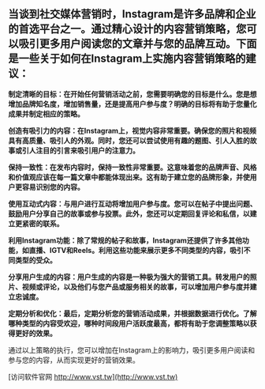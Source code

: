 ## **当谈到社交媒体营销时，Instagram是许多品牌和企业的首选平台之一。通过精心设计的内容营销策略，您可以吸引更多用户阅读您的文章并与您的品牌互动。下面是一些关于如何在Instagram上实施内容营销策略的建议：**

**制定清晰的目标：在开始任何营销活动之前，您需要明确您的目标是什么。您是想增加品牌知名度，增加销售量，还是提高用户参与度？明确的目标将有助于您量化成果并制定相应的策略。**

**创造有吸引力的内容：在Instagram上，视觉内容非常重要。确保您的照片和视频具有高质量、吸引人的外观。同时，您还可以尝试使用有趣的题图、引人入胜的故事或引人注目的引言来吸引用户的注意力。**

**保持一致性：在发布内容时，保持一致性非常重要。这意味着您的品牌声音、风格和价值观应该在每一篇文章中都能体现出来。这有助于建立您的品牌形象，并使用户更容易识别您的内容。**

**使用互动式内容：与用户进行互动将增加用户参与度。您可以在帖子中提出问题、鼓励用户分享自己的故事或参与投票。此外，您还可以定期回复评论和私信，以建立更紧密的联系。**

**利用Instagram功能：除了常规的帖子和故事，Instagram还提供了许多其他功能，如直播、IGTV和Reels。利用这些功能来展示更多不同类型的内容，吸引不同类型的受众。**

**分享用户生成的内容：用户生成的内容是一种极为强大的营销工具。转发用户的照片、视频或评论，以及他们与您产品或服务相关的故事，可以增加用户参与度并建立忠诚度。**

**定期分析和优化：最后，定期分析您的营销活动成果，并根据数据进行优化。了解哪种类型的内容受欢迎，哪种时间段用户活跃度最高，都将有助于您调整策略以获得更好的效果。**

通过以上策略的执行，您可以增加在Instagram上的影响力，吸引更多用户阅读和参与您的内容，从而实现更好的营销效果。


[访问软件官网 http://www.vst.tw](http://www.vst.tw)
